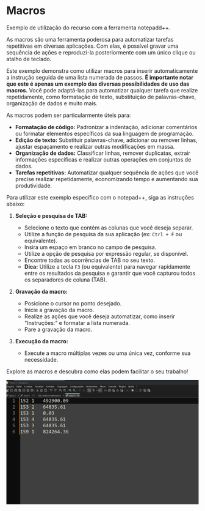 # Macros
Exemplo de utilização do recurso com a ferramenta notepadd++.

As macros são uma ferramenta poderosa para automatizar tarefas repetitivas em diversas aplicações. Com elas, é possível gravar uma sequência de ações e reproduzi-la posteriormente com um único clique ou atalho de teclado.

Este exemplo demonstra como utilizar macros para inserir automaticamente a instrução seguida de uma lista numerada de passos. **É importante notar que este é apenas um exemplo das diversas possibilidades de uso das macros.** Você pode adaptá-las para automatizar qualquer tarefa que realize repetidamente, como formatação de texto, substituição de palavras-chave, organização de dados e muito mais.

As macros podem ser particularmente úteis para:

* **Formatação de código:** Padronizar a indentação, adicionar comentários ou formatar elementos específicos da sua linguagem de programação.
* **Edição de texto:** Substituir palavras-chave, adicionar ou remover linhas, ajustar espaçamento e realizar outras modificações em massa.
* **Organização de dados:** Classificar linhas, remover duplicatas, extrair informações específicas e realizar outras operações em conjuntos de dados.
* **Tarefas repetitivas:** Automatizar qualquer sequência de ações que você precise realizar repetidamente, economizando tempo e aumentando sua produtividade.

Para utilizar este exemplo específico com o notepad++, siga as instruções abaixo:

1. **Seleção e pesquisa de TAB:**
   * Selecione o texto que contém as colunas que você deseja separar.
   * Utilize a função de pesquisa da sua aplicação (ex: `Ctrl + F` ou equivalente).
   * Insira um espaço em branco no campo de pesquisa.
   * Utilize a opção de pesquisa por expressão regular, se disponível.
   * Encontre todas as ocorrências de TAB no seu texto.
   * **Dica:** Utilize a tecla `F3` (ou equivalente) para navegar rapidamente entre os resultados da pesquisa e garantir que você capturou todos os separadores de coluna (TAB).

2. **Gravação da macro:**
   * Posicione o cursor no ponto desejado.
   * Inicie a gravação da macro.
   * Realize as ações que você deseja automatizar, como inserir "Instruções:" e formatar a lista numerada.
   * Pare a gravação da macro.

3. **Execução da macro:**
   * Execute a macro múltiplas vezes ou uma única vez, conforme sua necessidade.

Explore as macros e descubra como elas podem facilitar o seu trabalho!

![Macro Notepad++](Macro_Notepad++.gif)
